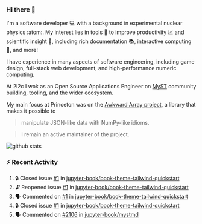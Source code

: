 ### Hi there 👋 

I'm a software developer 💻 with a background in experimental nuclear physics :atom:. My interest lies in tools :wrench: to improve productivity :chart_with_upwards_trend: and scientific insight :telescope:, including rich documentation 📚, interactive computing 🧮, and more! 

I have experience in many aspects of software engineering, including game design, full-stack web development, and high-performance numeric computing. 

At 2i2c I wok as an Open Source Applications Engineer on [MyST](https://github.com/jupyter-book/mystmd) community building, tooling, and the wider ecosystem. 

My main focus at Princeton was on the [Awkward Array project](awkward-array.org/), a library that makes it possible to 
> manipulate JSON-like data with NumPy-like idioms.

> I remain an active maintainer of the project. 

![github stats](https://github-readme-stats.vercel.app/api?username=agoose77&show_icons=true&hide_rank=true&hide_title=true&bg_color=30,e76445,904e95&text_color=efe3ec&icon_color=efe3ec)
<!--
**agoose77/agoose77** is a ✨ _special_ ✨ repository because its `README.md` (this file) appears on your GitHub profile.

Here are some ideas to get you started:

- 🔭 I’m currently working on ...
- 🌱 I’m currently learning ...
- 👯 I’m looking to collaborate on ...
- 🤔 I’m looking for help with ...
- 💬 Ask me about ...
- 📫 How to reach me: ...
- 😄 Pronouns: ...
- ⚡ Fun fact: ...
-->

### :zap: Recent Activity

<!--START_SECTION:activity-->
1. 🔒 Closed issue [#1](https://github.com/jupyter-book/book-theme-tailwind-quickstart/issues/1) in [jupyter-book/book-theme-tailwind-quickstart](https://github.com/jupyter-book/book-theme-tailwind-quickstart)
2. 🔓 Reopened issue [#1](https://github.com/jupyter-book/book-theme-tailwind-quickstart/issues/1) in [jupyter-book/book-theme-tailwind-quickstart](https://github.com/jupyter-book/book-theme-tailwind-quickstart)
3. 🗣 Commented on [#1](https://github.com/jupyter-book/book-theme-tailwind-quickstart/issues/1#issuecomment-2976813745) in [jupyter-book/book-theme-tailwind-quickstart](https://github.com/jupyter-book/book-theme-tailwind-quickstart)
4. 🔒 Closed issue [#1](https://github.com/jupyter-book/book-theme-tailwind-quickstart/issues/1) in [jupyter-book/book-theme-tailwind-quickstart](https://github.com/jupyter-book/book-theme-tailwind-quickstart)
5. 🗣 Commented on [#2106](https://github.com/jupyter-book/mystmd/pull/2106#issuecomment-2976758083) in [jupyter-book/mystmd](https://github.com/jupyter-book/mystmd)
<!--END_SECTION:activity-->
